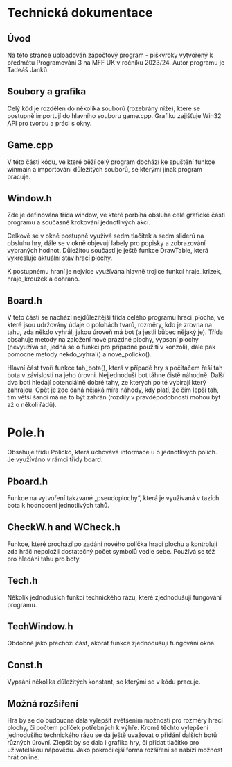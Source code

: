 # Technická dokumentace

## Úvod

Na této stránce uploadován zápočtový program - piškvroky vytvořený k předmětu Programování 3 na MFF UK v ročníku 2023/24. Autor programu je Tadeáš Janků.

## Soubory a grafika

Celý kód je rozdělen do několika souborů (rozebrány níže), které se postupně importují do hlavního souboru game.cpp. Grafiku zajišťuje Win32 API pro tvorbu a práci s okny.

## Game.cpp

V této části kódu, ve které běží celý program dochází ke spuštění funkce winmain a importování důležitých souborů, se kterými jinak program pracuje.

## Window.h

Zde je definována třída window, ve které porbíhá obsluha celé grafické části programu a současně krokování jednotlivých akcí.

Celkově se v okně postupně využívá sedm tlačítek a sedm sliderů na obsluhu hry, dále se v okně objevují labely pro popisky a zobrazování vybraných hodnot. Důležitou součástí je ještě funkce DrawTable, která vykresluje aktuální stav hrací plochy. 

K postupnému hraní je nejvíce využívána hlavně trojice funkcí hraje_krizek, hraje_krouzek a dohrano.

## Board.h

V této části se nachází nejdůležitější třída celého programu hraci_plocha, ve které jsou udržovány údaje o polohách tvarů, rozměry, kdo je zrovna na tahu, zda někdo vyhrál, jakou úroveň má bot (a jestli bůbec nějaký je). Třída obsahuje metody na založení nové prázdné plochy, vypsaní plochy (nevyužívá se, jedná se o funkci pro případné použití v konzoli), dále pak pomocne metody nekdo_vyhral() a nove_policko().

Hlavní část tvoří funkce tah_bota(), která v případě hry s počítačem řeší tah bota v závislosti na jeho úrovni. Nejjednoduší bot táhne čistě náhodně. Další dva boti hledají potenciálně dobré tahy, ze kterých po té vybírají který zahrajou. Opět je zde daná nějaká míra náhody, kdy platí, že čím lepší tah, tím větší šanci má na to být zahrán (rozdíly v pravděpodobnosti mohou být až o několi řádů).

# Pole.h

Obsahuje třídu Policko, která uchovává informace u o jednotlivých polích. Je využíváno v rámci třídy board.

## Pboard.h

Funkce na vytvoření takzvané „pseudoplochy“, která je využívaná v tazích bota k hodnocení jednotlivých tahů.

## CheckW.h and WCheck.h

Funkce, které prochází po zadání nového políčka hrací plochu a kontrolují zda hráč nepoložil dostatečný počet symbolů vedle sebe. Používá se též pro hledání tahu pro boty.

## Tech.h

Několik jednoduších funkcí technického rázu, které zjednodušují fungování programu.

## TechWindow.h

Obdobně jako přechozí část, akorát funkce zjednodušují fungování okna.

## Const.h

Vypsání několika důležitých konstant, se kterými se v kódu pracuje.

## Možná rozšíření

Hra by se do budoucna dala vylepšit zvětšením možností pro rozměry hrací plochy, či počtem políček potřebných k výhře. Kromě těchto vylepšení jednodušího technického rázu se dá ještě uvažovat o přidání dalších botů různých úrovní. Zlepšit by se dala i grafika hry, či přidat tlačítko pro uživatelskou nápovědu. Jako pokročilejší forma rozšíření se nabízí možnost hrát online.
